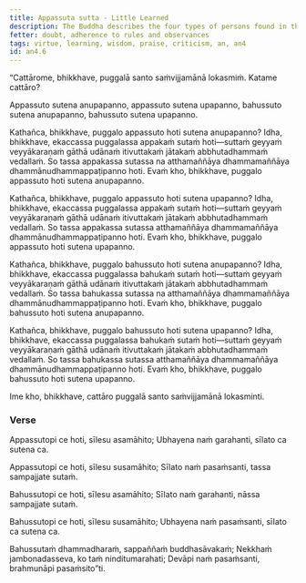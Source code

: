 ```yaml
---
title: Appassuta sutta - Little Learned
description: The Buddha describes the four types of persons found in the world - those with little learning who are not accomplished by that learning, those with little learning who are accomplished by that learning, those with much learning who are not accomplished by that learning, and those with much learning who are accomplished by that learning.
fetter: doubt, adherence to rules and observances
tags: virtue, learning, wisdom, praise, criticism, an, an4
id: an4.6
---
```


“Cattārome, bhikkhave, puggalā santo saṁvijjamānā lokasmiṁ. Katame cattāro?

Appassuto sutena anupapanno,
appassuto sutena upapanno,
bahussuto sutena anupapanno,
bahussuto sutena upapanno.

Kathañca, bhikkhave, puggalo appassuto hoti sutena anupapanno? Idha, bhikkhave, ekaccassa puggalassa appakaṁ sutaṁ hoti—suttaṁ geyyaṁ veyyākaraṇaṁ gāthā udānaṁ itivuttakaṁ jātakaṁ abbhutadhammaṁ vedallaṁ. So tassa appakassa sutassa na atthamaññāya dhammamaññāya dhammānudhammappaṭipanno hoti. Evaṁ kho, bhikkhave, puggalo appassuto hoti sutena anupapanno.

Kathañca, bhikkhave, puggalo appassuto hoti sutena upapanno? Idha, bhikkhave, ekaccassa puggalassa appakaṁ sutaṁ hoti—suttaṁ geyyaṁ veyyākaraṇaṁ gāthā udānaṁ itivuttakaṁ jātakaṁ abbhutadhammaṁ vedallaṁ. So tassa appakassa sutassa atthamaññāya dhammamaññāya dhammānudhammappaṭipanno hoti. Evaṁ kho, bhikkhave, puggalo appassuto hoti sutena upapanno.

Kathañca, bhikkhave, puggalo bahussuto hoti sutena anupapanno? Idha, bhikkhave, ekaccassa puggalassa bahukaṁ sutaṁ hoti—suttaṁ geyyaṁ veyyākaraṇaṁ gāthā udānaṁ itivuttakaṁ jātakaṁ abbhutadhammaṁ vedallaṁ. So tassa bahukassa sutassa na atthamaññāya dhammamaññāya dhammānudhammappaṭipanno hoti. Evaṁ kho, bhikkhave, puggalo bahussuto hoti sutena anupapanno.

Kathañca, bhikkhave, puggalo bahussuto hoti sutena upapanno? Idha, bhikkhave, ekaccassa puggalassa bahukaṁ sutaṁ hoti—suttaṁ geyyaṁ veyyākaraṇaṁ gāthā udānaṁ itivuttakaṁ jātakaṁ abbhutadhammaṁ vedallaṁ. So tassa bahukassa sutassa atthamaññāya dhammamaññāya dhammānudhammappaṭipanno hoti. Evaṁ kho, bhikkhave, puggalo bahussuto hoti sutena upapanno.

Ime kho, bhikkhave, cattāro puggalā santo saṁvijjamānā lokasminti.

### Verse

Appassutopi ce hoti,
sīlesu asamāhito;
Ubhayena naṁ garahanti,
sīlato ca sutena ca.

Appassutopi ce hoti,
sīlesu susamāhito;
Sīlato naṁ pasaṁsanti,
tassa sampajjate sutaṁ.

Bahussutopi ce hoti,
sīlesu asamāhito;
Sīlato naṁ garahanti,
nāssa sampajjate sutaṁ.

Bahussutopi ce hoti,
sīlesu susamāhito;
Ubhayena naṁ pasaṁsanti,
sīlato ca sutena ca.

Bahussutaṁ dhammadharaṁ,
sappaññaṁ buddhasāvakaṁ;
Nekkhaṁ jambonadasseva,
ko taṁ ninditumarahati;
Devāpi naṁ pasaṁsanti,
brahmunāpi pasaṁsito”ti.
